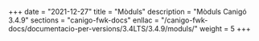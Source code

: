 +++
date        = "2021-12-27"
title       = "Mòduls"
description = "Mòduls Canigó 3.4.9"
sections    = "canigo-fwk-docs"
enllac		= "/canigo-fwk-docs/documentacio-per-versions/3.4LTS/3.4.9/moduls/"
weight      = 5
+++
